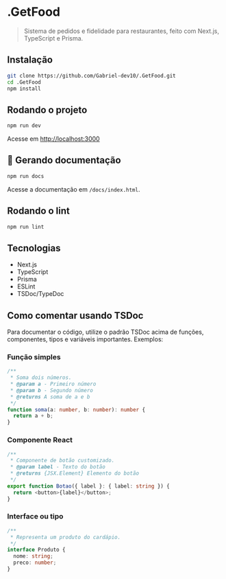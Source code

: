 # .GetFood

> Sistema de pedidos e fidelidade para restaurantes, feito com Next.js, TypeScript e Prisma.

## Instalação

```bash
git clone https://github.com/Gabriel-dev10/.GetFood.git
cd .GetFood
npm install
```

## Rodando o projeto

```bash
npm run dev
```

Acesse em [http://localhost:3000](http://localhost:3000)

## 📄 Gerando documentação

```bash
npm run docs
```

Acesse a documentação em `/docs/index.html`.

## Rodando o lint

```bash
npm run lint
```

## Tecnologias

- Next.js
- TypeScript
- Prisma
- ESLint
- TSDoc/TypeDoc

## Como comentar usando TSDoc

Para documentar o código, utilize o padrão TSDoc acima de funções, componentes, tipos e variáveis importantes. Exemplos:

### Função simples

```typescript
/**
 * Soma dois números.
 * @param a - Primeiro número
 * @param b - Segundo número
 * @returns A soma de a e b
 */
function soma(a: number, b: number): number {
  return a + b;
}
```

### Componente React

```typescript
/**
 * Componente de botão customizado.
 * @param label - Texto do botão
 * @returns {JSX.Element} Elemento do botão
 */
export function Botao({ label }: { label: string }) {
  return <button>{label}</button>;
}
```

### Interface ou tipo

```typescript
/**
 * Representa um produto do cardápio.
 */
interface Produto {
  nome: string;
  preco: number;
}
```

